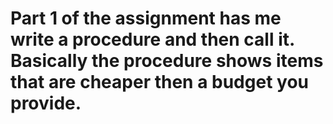 # Part 1 of the assignment has me write a procedure and then call it. Basically the procedure shows items that are cheaper then a budget you provide.
